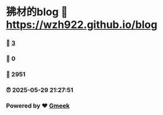 # 狒材的blog :link: https://wzh922.github.io/blog 
### :page_facing_up: [3](https://wzh922.github.io/blog/tag.html) 
### :speech_balloon: 0 
### :hibiscus: 2951 
### :alarm_clock: 2025-05-29 21:27:51 
### Powered by :heart: [Gmeek](https://github.com/Meekdai/Gmeek)
